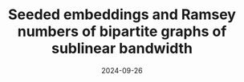 ---
title: Seeded embeddings and Ramsey numbers of bipartite graphs of sublinear bandwidth
date: 2024-09-26
status:
notes: 09-26-24-sem.pdf
code:
site:
paper: At the MIT Combinatorics Seminar.
presenters: Konstantin Tikhomirov
series: Combinatorics 
---